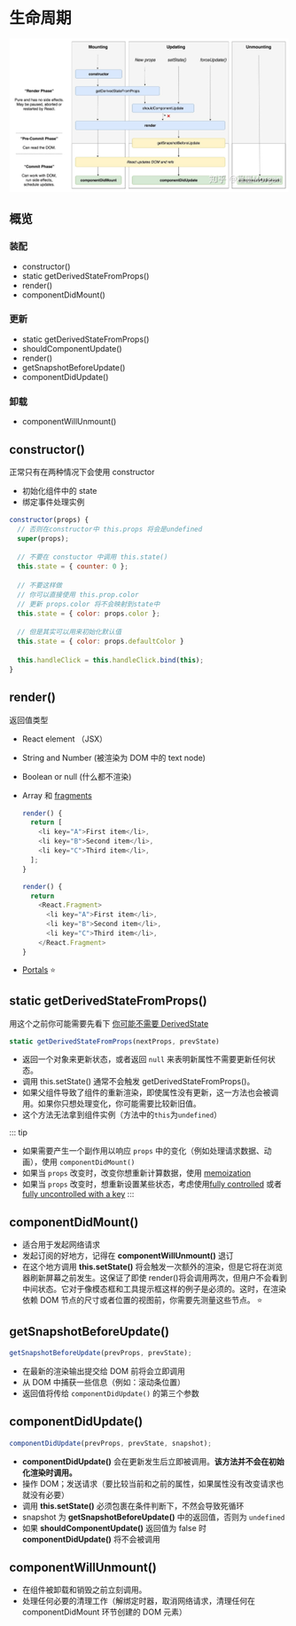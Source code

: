 # 生命周期

![life-cycle](../.vuepress/images/react/life-cycle.jpg)

## 概览

### 装配

- constructor()
- static getDerivedStateFromProps()
- render()
- componentDidMount()

### 更新

- static getDerivedStateFromProps()
- shouldComponentUpdate()
- render()
- getSnapshotBeforeUpdate()
- componentDidUpdate()

### 卸载

- componentWillUnmount()

## constructor()

正常只有在两种情况下会使用 constructor

- 初始化组件中的 state
- 绑定事件处理实例

```js
constructor(props) {
  // 否则在constructor中 this.props 将会是undefined
  super(props);

  // 不要在 constuctor 中调用 this.state()
  this.state = { counter: 0 };

  // 不要这样做
  // 你可以直接使用 this.prop.color
  // 更新 props.color 将不会映射到state中
  this.state = { color: props.color };

  // 但是其实可以用来初始化默认值
  this.state = { color: props.defaultColor }

  this.handleClick = this.handleClick.bind(this);
}
```

## render()

返回值类型

- React element （JSX）
- String and Number (被渲染为 DOM 中的 text node)
- Boolean or null (什么都不渲染)
- Array 和 [fragments](https://reactjs.org/docs/fragments.html)

  ```js
  render() {
    return [
      <li key="A">First item</li>,
      <li key="B">Second item</li>,
      <li key="C">Third item</li>,
    ];
  }
  ```

  ```js
  render() {
    return
      <React.Fragment>
        <li key="A">First item</li>,
        <li key="B">Second item</li>,
        <li key="C">Third item</li>,
      </React.Fragment>
  }
  ```

- [Portals](https://reactjs.org/docs/portals.html) ⭐️

## static getDerivedStateFromProps()

用这个之前你可能需要先看下 [你可能不需要 DerivedState](https://reactjs.org/blog/2018/06/07/you-probably-dont-need-derived-state.html)

```js
static getDerivedStateFromProps(nextProps, prevState)
```

- 返回一个对象来更新状态，或者返回 `null` 来表明新属性不需要更新任何状态。
- 调用 this.setState() 通常不会触发 getDerivedStateFromProps()。
- 如果父组件导致了组件的重新渲染，即使属性没有更新，这一方法也会被调用。如果你只想处理变化，你可能需要比较新旧值。
- 这个方法无法拿到组件实例（方法中的`this`为`undefined`）

::: tip

- 如果需要产生一个副作用以响应 `props` 中的变化（例如处理请求数据、动画），使用 `componentDidMount()`
- 如果当 `props` 改变时，改变你想重新计算数据，使用 [memoization](https://reactjs.org/blog/2018/06/07/you-probably-dont-need-derived-state.html#what-about-memoization)
- 如果当 `props` 改变时，想重新设置某些状态，考虑使用[fully controlled](https://reactjs.org/blog/2018/06/07/you-probably-dont-need-derived-state.html#recommendation-fully-controlled-component) 或者 [fully uncontrolled with a key](https://reactjs.org/blog/2018/06/07/you-probably-dont-need-derived-state.html#recommendation-fully-uncontrolled-component-with-a-key)
  :::

## componentDidMount()

- 适合用于发起网络请求
- 发起订阅的好地方，记得在 **componentWillUnmount()** 退订
- 在这个地方调用 **this.setState()** 将会触发一次额外的渲染，但是它将在浏览器刷新屏幕之前发生。这保证了即使 render()将会调用两次，但用户不会看到中间状态。它对于像模态框和工具提示框这样的例子是必须的。这时，在渲染依赖 DOM 节点的尺寸或者位置的视图前，你需要先测量这些节点。 ⭐️

## getSnapshotBeforeUpdate()

```js
getSnapshotBeforeUpdate(prevProps, prevState);
```

- 在最新的渲染输出提交给 DOM 前将会立即调用
- 从 DOM 中捕获一些信息（例如：滚动条位置）
- 返回值将传给 `componentDidUpdate()` 的第三个参数

## componentDidUpdate()

```js
componentDidUpdate(prevProps, prevState, snapshot);
```

- **componentDidUpdate()** 会在更新发生后立即被调用。**该方法并不会在初始化渲染时调用。**
- 操作 DOM；发送请求（要比较当前和之前的属性，如果属性没有改变请求也就没有必要）
- 调用 **this.setState()** 必须包裹在条件判断下，不然会导致死循环
- snapshot 为 **getSnapshotBeforeUpdate()** 中的返回值，否则为 `undefined`
- 如果 **shouldComponentUpdate()** 返回值为 false 时 **componentDidUpdate()** 将不会被调用

## componentWillUnmount()

- 在组件被卸载和销毁之前立刻调用。
- 处理任何必要的清理工作（解绑定时器，取消网络请求，清理任何在 componentDidMount 环节创建的 DOM 元素）
